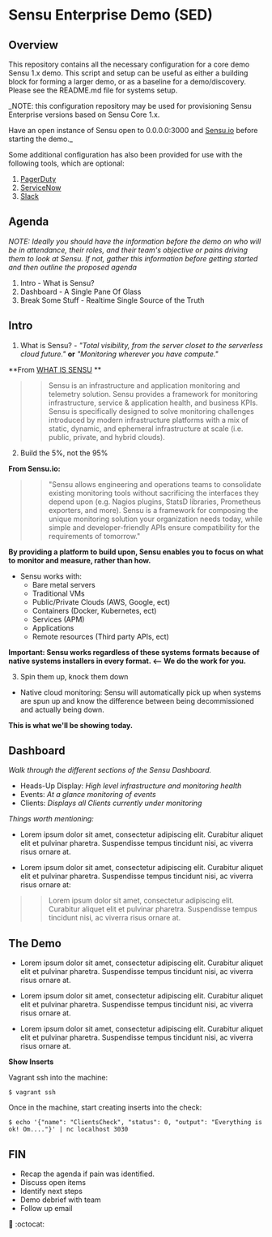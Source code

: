 # Sensu Enterprise Demo (SED)

## Overview

This repository contains all the necessary configuration for a core demo
Sensu 1.x demo.  This script and setup can be useful as either a building block for forming a
larger demo, or as a baseline for a demo/discovery.  Please see the README.md
file for systems setup.

_NOTE: this configuration repository may be used for provisioning Sensu
Enterprise versions based on Sensu Core 1.x.

Have an open instance of Sensu open to 0.0.0.0:3000 and [Sensu.io][Sensu.io] before starting the demo._

Some additional configuration has also been provided for use with the following
tools, which are optional:

1. [PagerDuty][PagerDuty]
2. [ServiceNow][ServiceNow]
3. [Slack][Slack]

## Agenda

_NOTE: Ideally you should have the information before the demo on who will be
in attendance, their roles, and their team's objective or pains driving
them to look at Sensu. If not, gather this information before getting started
and then outline the proposed agenda_



1. Intro - What is Sensu?
2. Dashboard - A Single Pane Of Glass
3. Break Some Stuff - Realtime Single Source of the Truth




## Intro

1. What is Sensu? - *"Total visibility, from the server closet to the serverless cloud future."* **or** *"Monitoring wherever you have compute."*

**From [WHAT IS SENSU][WHATISSENSU] **
>>Sensu is an infrastructure and application monitoring and telemetry solution. Sensu provides a framework for monitoring infrastructure, service & application health, and business KPIs. Sensu is specifically designed to solve monitoring challenges introduced by modern infrastructure platforms with a mix of static, dynamic, and ephemeral infrastructure at scale (i.e. public, private, and hybrid clouds).


2. Build the 5%, not the 95%

 **From Sensu.io:**
>>"Sensu allows engineering and operations teams to consolidate existing monitoring tools without sacrificing the interfaces they depend upon (e.g. Nagios plugins, StatsD libraries, Prometheus exporters, and more). Sensu is a framework for composing the unique monitoring solution your organization needs today, while simple and developer-friendly APIs ensure compatibility for the requirements of tomorrow."

**By providing a platform to build upon, Sensu enables you to focus on what to monitor and measure, rather than how.**

  * Sensu works with:
    *  Bare metal servers
    *  Traditional VMs
    *  Public/Private Clouds (AWS, Google, ect)
    *  Containers (Docker, Kubernetes, ect)
    *  Services (APM)
    *  Applications
    *  Remote resources (Third party APIs, ect)

  **Important: Sensu works regardless of these systems formats because of native systems installers in every format. <-- We do the work for you.**

3. Spin them up, knock them down

 * Native cloud monitoring: Sensu will automatically pick up when systems are spun up and know the difference between being decommissioned and actually being down.

 **This is what we'll be showing today.**

 ## Dashboard

 _Walk through the different sections of the Sensu Dashboard._

 * Heads-Up Display: *High level infrastructure and monitoring health*
 * Events: *At a glance monitoring of events*
 * Clients: *Displays all Clients currently under monitoring*

 *Things worth mentioning:*

 *  Lorem ipsum dolor sit amet, consectetur adipiscing elit. Curabitur aliquet elit et pulvinar pharetra. Suspendisse tempus tincidunt nisi, ac viverra risus ornare at.

 * Lorem ipsum dolor sit amet, consectetur adipiscing elit. Curabitur aliquet elit et pulvinar pharetra. Suspendisse tempus tincidunt nisi, ac viverra risus ornare at:
 >> Lorem ipsum dolor sit amet, consectetur adipiscing elit. Curabitur aliquet elit et pulvinar pharetra. Suspendisse tempus tincidunt nisi, ac viverra risus ornare at.

 ## The Demo

  *  Lorem ipsum dolor sit amet, consectetur adipiscing elit. Curabitur aliquet elit et pulvinar pharetra. Suspendisse tempus tincidunt nisi, ac viverra risus ornare at.

  *  Lorem ipsum dolor sit amet, consectetur adipiscing elit. Curabitur aliquet elit et pulvinar pharetra. Suspendisse tempus tincidunt nisi, ac viverra risus ornare at.

  *  Lorem ipsum dolor sit amet, consectetur adipiscing elit. Curabitur aliquet elit et pulvinar pharetra. Suspendisse tempus tincidunt nisi, ac viverra risus ornare at.

**Show Inserts**

Vagrant ssh into the machine:

```
$ vagrant ssh
```
Once in the machine, start creating inserts into the check:

```
$ echo '{"name": "ClientsCheck", "status": 0, "output": "Everything is ok! Om...."}' | nc localhost 3030
```



## FIN

* Recap the agenda if pain was identified.
* Discuss open items
* Identify next steps
* Demo debrief with team
* Follow up email

:metal: :octocat:

[PagerDuty]: https://www.pagerduty.com
[ServiceNow]: https://www.servicenow.com/
[Slack]: https://slack.com/
[Sensu.io]: https://sensu.io/
[WHATISSENSU]: https://docs.sensu.io/sensu-core/1.3/overview/what-is-sensu/#benefits
